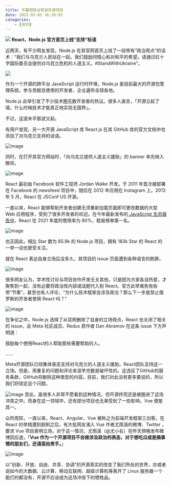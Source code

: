 ```yaml
---
title: 不要把政治带进开源项目
date: 2022-03-05 16:28:03
categories: 
    - [资讯]
---
```

![](https://upload-images.jianshu.io/upload_images/10024246-5c2fb3e2e716728d.png?imageMogr2/auto-orient/strip%7CimageView2/2/w/1240)
**React、Node.js 官方首页上线“支持”标语**

近两天，有不少网友发现，Node.js 在其官网首页上线了一段带有“政治观点”的话术：“我们与乌克兰人民站在一起。我们鼓励同情心和对和平的希望。请通过红十字国际委员会提供对乌克兰危机的人道主义。#StandWithUkraine”。

![](https://upload-images.jianshu.io/upload_images/10024246-155df0497dc1c414?imageMogr2/auto-orient/strip%7CimageView2/2/w/1240) 

作为一个开源的跨平台 JavaScript 运行时环境，Node.js 是目前最大的开源包管理系统，参与贡献且使用的开发者、企业遍布全球各地。

Node.js 此举引发了不少技术圈无数开发者的热议。很多人直言，「开源立起了墙，什么时候技术才能真正地实现无国界」。

不过，这波未平那波又起。

有用户发现，另一大开源 JavaScript 库 React.js 在其 GitHub 库的官方文档中也添加了对乌克兰支持的话语。

![image](https://upload-images.jianshu.io/upload_images/10024246-bdf1a476999c0bfa?imageMogr2/auto-orient/strip%7CimageView2/2/w/1240) 

同时，在打开其官方网站时，「向乌克兰提供人道主义援助」的 banner 率先映入眼帘。

![image](https://upload-images.jianshu.io/upload_images/10024246-642d3c6da92863b7?imageMogr2/auto-orient/strip%7CimageView2/2/w/1240) 

React 最初由 Facebook 软件工程师 Jordan Walke 开发。于 2011 年首次被部署在 Facebook 的 newsfeed 项目中，随后在 2012 年应用在 Instagram 上。2013 年 5 月，React 在 JSConf US 开源。

一直以来，React 能够帮助开发者创建无须重新加载页面即可更改数据的大型 Web 应用程序，受到了很多开发者的欢迎。在今年最新发布的[ JavaScript 生态报告中](https://mp.weixin.qq.com/s?__biz=MjM5MjAwODM4MA==&mid=2650908988&idx=2&sn=126b58fb38201ffeb758c14f9c001169&chksm=bd59d8ef8a2e51f93ec0265904e76811d66b23c1ad086b1017d86d6e55824bd3be59ea201499&scene=21#wechat_redirect)，React 在 2021 年度的使用率为 80%，稳居榜单第一名。

![image](https://upload-images.jianshu.io/upload_images/10024246-daab5e4779e6f8e8?imageMogr2/auto-orient/strip%7CimageView2/2/w/1240) 

也正因此，相比 Star 数为 85.9k 的 Node.js 项目，拥有 183k Star 的 React 的一举一动也更受关注。 

就在 React 表达自身立场后没多久，其项目的 issue 页面遭到各种语言的刷屏。

![image](https://upload-images.jianshu.io/upload_images/10024246-5f2cddf19d4839d4?imageMogr2/auto-orient/strip%7CimageView2/2/w/1240) 

很多网友认为，学术性讨论与项目协作开发无关其他，只是因为大家各自热爱，才聚焦到一起，没有必要将政治性内容或话题代入到 React。官方此举难免有些带“节奏”，甚至也有人评论，“为什么技术框架会涉及政治？那么下一步是禁止俄罗斯的开发者使用 React 吗？”

![image](https://upload-images.jianshu.io/upload_images/10024246-7491968355f67f80?imageMogr2/auto-orient/strip%7CimageView2/2/w/1240) 

在争论之中，Node.js 选择了从官网删除了自身的立场观点，React 也关闭了相关的 issue，且 Meta 社区成员、Redux 原作者 Dan Abramov 在这条 issue 下方声明道：

鼓励每个使用React的人帮助那些需要帮助的人。

......

Meta开源团队已经集体表态支持对乌克兰的人道主义援助。React团队支持这一立场。但是，用重复的问题和评论来滥竽充数是破坏性的。这违反了GitHub的服务条款，GitHub将删除这种类型的内容。目前，我们对此没有更多要说的，所以我们将锁定这个问题。

![image](https://upload-images.jianshu.io/upload_images/10024246-749586cee6d26af4?imageMogr2/auto-orient/strip%7CimageView2/2/w/1240)
至此，虽很多人非常不愿看到这种情况，但开源终究还是被圈进了这场冲突之中。而身在这一领域中，还有部分项目也无辜受到了一些影响，Vue 便是其一。

众所周知，一直以来，React、Angular、Vue 被称之为前端开发框架三剑客。在 React 的举措遭到抵制之后，有大批网友涌入 Vue 作者尤雨溪的微博、Twitter ，要求 Vue 项目表明立场，对于这一情况，尤雨溪（@尤小右）在昨天傍晚发布微博回应道，「**Vue 作为一个开源项目不会做涉及政治的表态，对于想吃瓜或是搞事情的朋友们，还请高抬贵手。**」

![image](https://upload-images.jianshu.io/upload_images/10024246-53446e0ca7768f42?imageMogr2/auto-orient/strip%7CimageView2/2/w/1240) 

以“创新、开放、自由、共享、协调”的开源真实的改变了我们所处的世界，亦或者说如今的大数据、云计算、移动互联网、超级计算机等离开了 Linux 服务器一个能打的都没有，开源不应该成为这场冲突下的牺牲品。

